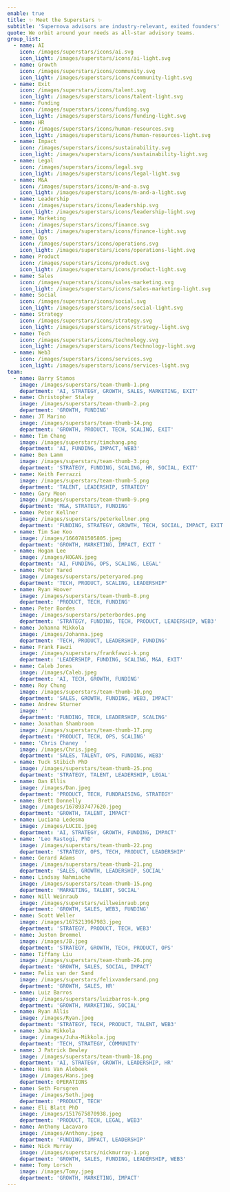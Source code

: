 ```yaml
---
enable: true
title: ✨ Meet the Superstars ✨
subtitle: 'Supernova advisors are industry-relevant, exited founders'
quote: We orbit around your needs as all-star advisory teams.
group_list:
  - name: AI
    icon: /images/superstars/icons/ai.svg
    icon_light: /images/superstars/icons/ai-light.svg
  - name: Growth
    icon: /images/superstars/icons/community.svg
    icon_light: /images/superstars/icons/community-light.svg
  - name: Exit
    icon: /images/superstars/icons/talent.svg
    icon_light: /images/superstars/icons/talent-light.svg
  - name: Funding
    icon: /images/superstars/icons/funding.svg
    icon_light: /images/superstars/icons/funding-light.svg
  - name: HR
    icon: /images/superstars/icons/human-resources.svg
    icon_light: /images/superstars/icons/human-resources-light.svg
  - name: Impact
    icon: /images/superstars/icons/sustainability.svg
    icon_light: /images/superstars/icons/sustainability-light.svg
  - name: Legal
    icon: /images/superstars/icons/legal.svg
    icon_light: /images/superstars/icons/legal-light.svg
  - name: M&A
    icon: /images/superstars/icons/m-and-a.svg
    icon_light: /images/superstars/icons/m-and-a-light.svg
  - name: Leadership
    icon: /images/superstars/icons/leadership.svg
    icon_light: /images/superstars/icons/leadership-light.svg
  - name: Marketing
    icon: /images/superstars/icons/finance.svg
    icon_light: /images/superstars/icons/finance-light.svg
  - name: Ops
    icon: /images/superstars/icons/operations.svg
    icon_light: /images/superstars/icons/operations-light.svg
  - name: Product
    icon: /images/superstars/icons/product.svg
    icon_light: /images/superstars/icons/product-light.svg
  - name: Sales
    icon: /images/superstars/icons/sales-marketing.svg
    icon_light: /images/superstars/icons/sales-marketing-light.svg
  - name: Social
    icon: /images/superstars/icons/social.svg
    icon_light: /images/superstars/icons/social-light.svg
  - name: Strategy
    icon: /images/superstars/icons/strategy.svg
    icon_light: /images/superstars/icons/strategy-light.svg
  - name: Tech
    icon: /images/superstars/icons/technology.svg
    icon_light: /images/superstars/icons/technology-light.svg
  - name: Web3
    icon: /images/superstars/icons/services.svg
    icon_light: /images/superstars/icons/services-light.svg
team:
  - name: Barry Stamos
    image: /images/superstars/team-thumb-1.png
    department: 'AI, STRATEGY, GROWTH, SALES, MARKETING, EXIT'
  - name: Christopher Staley
    image: /images/superstars/team-thumb-2.png
    department: 'GROWTH, FUNDING'
  - name: JT Marino
    image: /images/superstars/team-thumb-14.png
    department: 'GROWTH, PRODUCT, TECH, SCALING, EXIT'
  - name: Tim Chang
    image: /images/superstars/timchang.png
    department: 'AI, FUNDING, IMPACT, WEB3'
  - name: Ben Lamm
    image: /images/superstars/team-thumb-3.png
    department: 'STRATEGY, FUNDING, SCALING, HR, SOCIAL, EXIT'
  - name: Keith Ferrazzi
    image: /images/superstars/team-thumb-5.png
    department: 'TALENT, LEADERSHIP, STRATEGY'
  - name: Gary Moon
    image: /images/superstars/team-thumb-9.png
    department: 'M&A, STRATEGY, FUNDING'
  - name: Peter Kellner
    image: /images/superstars/peterkellner.png
    department: 'FUNDING, STRATEGY, GROWTH, TECH, SOCIAL, IMPACT, EXIT'
  - name: Tim Sae Koo
    image: /images/1660781505805.jpeg
    department: 'GROWTH, MARKETING, IMPACT, EXIT '
  - name: Hogan Lee
    image: /images/HOGAN.jpeg
    department: 'AI, FUNDING, OPS, SCALING, LEGAL'
  - name: Peter Yared
    image: /images/superstars/peteryared.png
    department: 'TECH, PRODUCT, SCALING, LEADERSHIP'
  - name: Ryan Hoover
    image: /images/superstars/team-thumb-8.png
    department: 'PRODUCT, TECH, FUNDING'
  - name: Peter Bordes
    image: /images/superstars/peterbordes.png
    department: 'STRATEGY, FUNDING, TECH, PRODUCT, LEADERSHIP, WEB3'
  - name: Johanna Mikkola
    image: /images/Johanna.jpeg
    department: 'TECH, PRODUCT, LEADERSHIP, FUNDING'
  - name: Frank Fawzi
    image: /images/superstars/frankfawzi-k.png
    department: 'LEADERSHIP, FUNDING, SCALING, M&A, EXIT'
  - name: Caleb Jones
    image: /images/Caleb.jpeg
    department: 'AI, TECH, GROWTH, FUNDING'
  - name: Roy Chung
    image: /images/superstars/team-thumb-10.png
    department: 'SALES, GROWTH, FUNDING, WEB3, IMPACT'
  - name: Andrew Sturner
    image: ''
    department: 'FUNDING, TECH, LEADERSHIP, SCALING'
  - name: Jonathan Shambroom
    image: /images/superstars/team-thumb-17.png
    department: 'PRODUCT, TECH, OPS, SCALING'
  - name: 'Chris Chaney  '
    image: /images/Chris.jpeg
    department: 'SALES, TALENT, OPS, FUNDING, WEB3'
  - name: Tuck Stibich PhD
    image: /images/superstars/team-thumb-25.png
    department: 'STRATEGY, TALENT, LEADERSHIP, LEGAL'
  - name: Dan Ellis
    image: /images/Dan.jpeg
    department: 'PRODUCT, TECH, FUNDRAISING, STRATEGY'
  - name: Brett Donnelly
    image: /images/1678937477620.jpeg
    department: 'GROWTH, TALENT, IMPACT'
  - name: Luciana Ledesma
    image: /images/LUCIE.jpeg
    department: 'AI, STRATEGY, GROWTH, FUNDING, IMPACT'
  - name: 'Leo Rastogi, PhD'
    image: /images/superstars/team-thumb-22.png
    department: 'STRATEGY, OPS, TECH, PRODUCT, LEADERSHIP'
  - name: Gerard Adams
    image: /images/superstars/team-thumb-21.png
    department: 'SALES, GROWTH, LEADERSHIP, SOCIAL'
  - name: Lindsay Nahmiache
    image: /images/superstars/team-thumb-15.png
    department: 'MARKETING, TALENT, SOCIAL'
  - name: Will Weinraub
    image: /images/superstars/willweinraub.png
    department: 'GROWTH, SALES, WEB3, FUNDING'
  - name: Scott Weller
    image: /images/1675213967983.jpeg
    department: 'STRATEGY, PRODUCT, TECH, WEB3'
  - name: Juston Brommel
    image: /images/JB.jpeg
    department: 'STRATEGY, GROWTH, TECH, PRODUCT, OPS'
  - name: Tiffany Liu
    image: /images/superstars/team-thumb-26.png
    department: 'GROWTH, SALES, SOCIAL, IMPACT'
  - name: Felix van der Sand
    image: /images/superstars/felixvandersand.png
    department: 'GROWTH, SALES, HR'
  - name: Luiz Barros
    image: /images/superstars/luizbarros-k.png
    department: 'GROWTH, MARKETING, SOCIAL'
  - name: Ryan Allis
    image: /images/Ryan.jpeg
    department: 'STRATEGY, TECH, PRODUCT, TALENT, WEB3'
  - name: Juha Mikkola
    image: /images/Juha-Mikkola.jpg
    department: 'TECH, STRATEGY, COMMUNITY'
  - name: J Patrick Bewley
    image: /images/superstars/team-thumb-18.png
    department: 'AI, STRATEGY, GROWTH, LEADERSHIP, HR'
  - name: Hans Van Alebeek
    image: /images/Hans.jpeg
    department: OPERATIONS
  - name: Seth Forsgren
    image: /images/Seth.jpeg
    department: 'PRODUCT, TECH'
  - name: Eli Blatt PhD
    image: /images/1517675870938.jpeg
    department: 'PRODUCT, TECH, LEGAL, WEB3'
  - name: Anthony Lacavaro
    image: /images/Anthony.jpeg
    department: 'FUNDING, IMPACT, LEADERSHIP'
  - name: Nick Murray
    image: /images/superstars/nickmurray-1.png
    department: 'GROWTH, SALES, FUNDING, LEADERSHIP, WEB3'
  - name: Tomy Lorsch
    image: /images/Tomy.jpeg
    department: 'GROWTH, MARKETING, IMPACT'
---
```



























































































































































